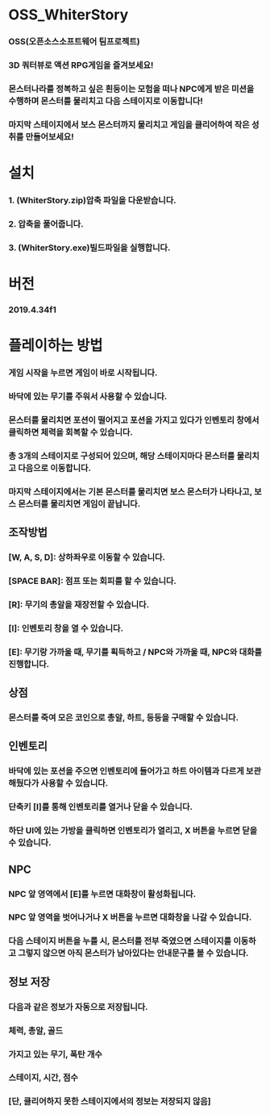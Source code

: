 # OSS_WhiterStory
### OSS(오픈소스소프트웨어 팀프로젝트)
### 3D 쿼터뷰로 액션 RPG게임을 즐겨보세요!
### 몬스터나라를 정복하고 싶은 흰둥이는 모험을 떠나 NPC에게 받은 미션을 수행하며 몬스터를 물리치고 다음 스테이지로 이동합니다!
### 마지막 스테이지에서 보스 몬스터까지 물리치고 게임을 클리어하여 작은 성취를 만들어보세요!

# 설치
### 1. (WhiterStory.zip)압축 파일을 다운받습니다.
### 2. 압축을 풀어줍니다.
### 3. (WhiterStory.exe)빌드파일을 실행합니다.

# 버전
### 2019.4.34f1

# 플레이하는 방법
### 게임 시작을 누르면 게임이 바로 시작됩니다.
### 바닥에 있는 무기를 주워서 사용할 수 있습니다.
### 몬스터를 물리치면 포션이 떨어지고 포션을 가지고 있다가 인벤토리 창에서 클릭하면 체력을 회복할 수 있습니다.
### 총 3개의 스테이지로 구성되어 있으며, 해당 스테이지마다 몬스터를 물리치고 다음으로 이동합니다.
### 마지막 스테이지에서는 기본 몬스터를 물리치면 보스 몬스터가 나타나고, 보스 몬스터를 물리치면 게임이 끝납니다.
## 조작방법
### [W, A, S, D]: 상하좌우로 이동할 수 있습니다.
### [SPACE BAR]: 점프 또는 회피를 할 수 있습니다.
### [R]: 무기의 총알을 재장전할 수 있습니다.
### [I]: 인벤토리 창을 열 수 있습니다.
### [E]: 무기랑 가까울 때, 무기를 획득하고 / NPC와 가까울 때, NPC와 대화를 진행합니다. 
## 상점
### 몬스터를 죽여 모은 코인으로 총알, 하트, 등등을 구매할 수 있습니다.
## 인벤토리
### 바닥에 있는 포션을 주으면 인벤토리에 들어가고 하트 아이템과 다르게 보관해뒀다가 사용할 수 있습니다.
### 단축키 [I]를 통해 인벤토리를 열거나 닫을 수 있습니다.
### 하단 UI에 있는 가방을 클릭하면 인벤토리가 열리고, X 버튼을 누르면 닫을 수 있습니다.
## NPC
### NPC 앞 영역에서 [E]를 누르면 대화창이 활성화됩니다.
### NPC 앞 영역을 벗어나거나 X 버튼을 누르면 대화창을 나갈 수 있습니다.
### 다음 스테이지 버튼을 누를 시, 몬스터를 전부 죽였으면 스테이지를 이동하고 그렇지 않으면 아직 몬스터가 남아있다는 안내문구를 볼 수 있습니다.
## 정보 저장
### 다음과 같은 정보가 자동으로 저장됩니다.
### 체력, 총알, 골드
### 가지고 있는 무기, 폭탄 개수
### 스테이지, 시간, 점수
### [단, 클리어하지 못한 스테이지에서의 정보는 저장되지 않음]
